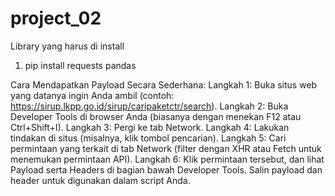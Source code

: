 # project_02
Library yang harus di install
1. pip install requests pandas
   
Cara Mendapatkan Payload Secara Sederhana:
Langkah 1: Buka situs web yang datanya ingin Anda ambil (contoh: https://sirup.lkpp.go.id/sirup/caripaketctr/search).
Langkah 2: Buka Developer Tools di browser Anda (biasanya dengan menekan F12 atau Ctrl+Shift+I).
Langkah 3: Pergi ke tab Network.
Langkah 4: Lakukan tindakan di situs (misalnya, klik tombol pencarian).
Langkah 5: Cari permintaan yang terkait di tab Network (filter dengan XHR atau Fetch untuk menemukan permintaan API).
Langkah 6: Klik permintaan tersebut, dan lihat Payload serta Headers di bagian bawah Developer Tools.
Salin payload dan header untuk digunakan dalam script Anda. 
